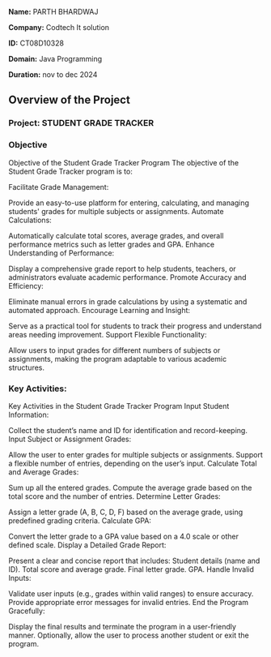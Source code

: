 **Name:** PARTH BHARDWAJ

**Company:** Codtech It solution

**ID:** CT08D10328

**Domain:** Java Programming

**Duration:** nov to dec 2024


## Overview of the Project

### Project: STUDENT GRADE TRACKER

### Objective
Objective of the Student Grade Tracker Program
The objective of the Student Grade Tracker program is to:

Facilitate Grade Management:

Provide an easy-to-use platform for entering, calculating, and managing students' grades for multiple subjects or assignments.
Automate Calculations:

Automatically calculate total scores, average grades, and overall performance metrics such as letter grades and GPA.
Enhance Understanding of Performance:

Display a comprehensive grade report to help students, teachers, or administrators evaluate academic performance.
Promote Accuracy and Efficiency:

Eliminate manual errors in grade calculations by using a systematic and automated approach.
Encourage Learning and Insight:

Serve as a practical tool for students to track their progress and understand areas needing improvement.
Support Flexible Functionality:

Allow users to input grades for different numbers of subjects or assignments, making the program adaptable to various academic structures.

### Key Activities:
Key Activities in the Student Grade Tracker Program
Input Student Information:

Collect the student’s name and ID for identification and record-keeping.
Input Subject or Assignment Grades:

Allow the user to enter grades for multiple subjects or assignments.
Support a flexible number of entries, depending on the user’s input.
Calculate Total and Average Grades:

Sum up all the entered grades.
Compute the average grade based on the total score and the number of entries.
Determine Letter Grades:

Assign a letter grade (A, B, C, D, F) based on the average grade, using predefined grading criteria.
Calculate GPA:

Convert the letter grade to a GPA value based on a 4.0 scale or other defined scale.
Display a Detailed Grade Report:

Present a clear and concise report that includes:
Student details (name and ID).
Total score and average grade.
Final letter grade.
GPA.
Handle Invalid Inputs:

Validate user inputs (e.g., grades within valid ranges) to ensure accuracy.
Provide appropriate error messages for invalid entries.
End the Program Gracefully:

Display the final results and terminate the program in a user-friendly manner.
Optionally, allow the user to process another student or exit the program.
